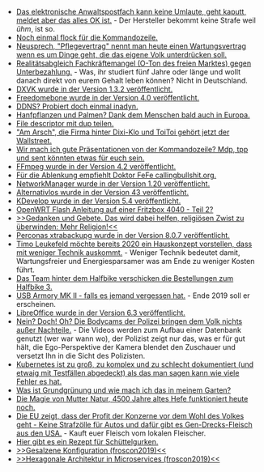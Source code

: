 * [Das elektronische Anwaltspostfach kann keine Umlaute, geht kaputt, meldet aber das alles OK ist.](https://blog.fefe.de/?ts=a3b93a4c) - Der Hersteller bekommt keine Strafe weil *ühm*, ist so.
* [Noch einmal flock für die Kommandozeile.](https://utcc.utoronto.ca/~cks/space/blog/linux/FlockUsageNotes)
* [Neusprech, "Pflegevertrag" nennt man heute einen Wartungsvertrag wenn es um Dinge geht, die das eigene Volk unterdrücken soll.](https://www.heise.de/newsticker/meldung/Staatstrojaner-Posse-LKA-Berlin-kauft-vergeblich-teure-FinFisher-Spaehtechnik-4488768.html)
* [Realitätsabgleich Fachkräftemangel (O-Ton des freien Marktes) gegen Unterbezahlung.](https://tuxproject.de/blog/2019/08/fachkraeftebezahlungsmangel-2/) - Was, ihr studiert fünf Jahre oder länge und wollt danach direkt von eurem Gehalt leben können? Nicht in Deutschland.
* [DXVK wurde in der Version 1.3.2 veröffentlicht.](https://www.phoronix.com/scan.php?page=news_item&px=DXVK-1.3.2-Released)
* [Freedomebone wurde in der Version 4.0 veröffentlicht.](https://blog.freedombone.net/freedombone-version-4-0)
* [DDNS? Probiert doch einmal inadyn.](https://troglobit.com/projects/inadyn/)
* [Hanfpflanzen und Palmen? Dank dem Menschen bald auch in Europa.](https://www.sonnenseite.com/de/umwelt/palmen-in-mitteleuropa-als-folge-des-klimawandels.html)
* [File descriptor mit dup teilen.](https://utcc.utoronto.ca/~cks/space/blog/unix/DupAndSharedFileDescriptors)
* ["Am Arsch", die Firma hinter Dixi-Klo und ToiToi gehört jetzt der Wallstreet.](https://blog.fefe.de/?ts=a3b78834)
* [Wir mach ich gute Präsentationen von der Kommandozeile? Mdp, tpp und sent könnten etwas für euch sein.](https://opensource.com/article/19/8/command-line-presentation-tools)
* [FFmpeg wurde in der Version 4.2 veröffentlicht.](https://www.pro-linux.de/news/1/27324/ffmpeg-42-ada-ver%C3%B6ffentlicht.html)
* [Für die Ablenkung empfiehlt Doktor FeFe callingbullshit.org.](https://blog.fefe.de/?ts=a3b4e93f)
* [NetworkManager wurde in der Version 1.20 veröffentlicht.](https://www.phoronix.com/scan.php?page=news_item&px=NetworkManager-1.20-Released)
* [Alternativlos wurde in der Version 43 veröffentlicht.](https://blog.fefe.de/?ts=a3b4714e)
* [KDevelop wurde in der Version 5.4 veröffentlicht.](https://www.pro-linux.de/news/1/27328/kdevelop-54-freigegeben.html)
* [OpenWRT Flash Anleitung auf einer Fritzbox 4040 - Teil 2?](https://www.kuketz-blog.de/flash-openwrt-auf-fritzbox-4040-openwrt-teil2/)
* [>>Gedanken und Gebete. Das wird dabei helfen, religiösen Zwist zu überwinden: Mehr Religion!<<](https://tuxproject.de/blog/2019/08/saekularismus-wann-anders-4/)
* [Perconas xtrabackupg wurde in der Version 8.0.7 veröffentlicht.](https://www.percona.com/blog/2019/08/07/percona-xtrabackup-8-0-7-is-now-available/)
* [Timo Leukefeld möchte bereits 2020 ein Hauskonzept vorstellen, dass mit weniger Technik auskommt.](https://www.sonnenseite.com/de/wirtschaft/warum-enttechnisierung-das-gebot-fuer-guenstiges-wohnen-ist.html) - Weniger Technik bedeutet damit, Wartungsfreier und Energiesparsamer was am Ende zu weniger Kosten führt.
* [Das Team hinter dem Halfbike verschicken die Bestellungen zum Halfbike 3.](https://www.kickstarter.com/projects/halfbike/halfbike-3-how-to-bridge-the-gap-between-man-machi/posts/2580193)
* [USB Armory MK II - falls es jemand vergessen hat.](https://inversepath.com/usbarmory.html) - Ende 2019 soll er erscheinen.
* [LibreOffice wurde in der Version 6.3 veröffentlicht.](https://www.phoronix.com/scan.php?page=news_item&px=LibreOffice-6.3-Released)
* [Nein? Doch! Oh? Die Bodycams der Polizei bringen dem Volk nichts außer Nachteile.](https://blog.fefe.de/?ts=a3b25266) - Die Videos werden zum Aufbau einer Datenbank genutzt (wer war wann wo), der Polizist zeigt nur das, was er für gut hält, die Ego-Perspektive der Kamera blendet den Zuschauer und versetzt Ihn in die Sicht des Polizisten.
* [Kubernetes ist zu groß, zu komplex und zu schlecht dokumentiert (und etwaig mit Testfällen abgedeckt) als das man sagen kann wie viele Fehler es hat.](https://blog.fefe.de/?ts=a3b25963)
* [Was ist Grundgrünung und wie mach ich das in meinem Garten?](https://www.smarticular.net/gruenduengung-herbst-winter-garten-permakultur/)
* [Die Magie von Mutter Natur, 4500 Jahre altes Hefe funktioniert heute noch.](https://blog.fefe.de/?ts=a3b39ff1)
* [Die EU zeigt, dass der Profit der Konzerne vor dem Wohl des Volkes geht - Keine Strafzölle für Autos und dafür gibt es Gen-Drecks-Fleisch aus den USA.](https://netzfrauen.org/2019/08/09/fleisch-6/) - Kauft euer Fleisch vom lokalen Fleischer.
* [Hier gibt es ein Rezept für Schüttelgurken.](https://www.smarticular.net/schuettelgurken-schnellgurken-rezept-ohne-kochen/)
* [>>Gesalzene Konfiguration (froscon2019)<<](https://cdn.media.ccc.de/events/froscon/2019/h264-hd/froscon2019-2444-deu-Gesalzene_Konfiguration_hd.mp4)
* [>>Hexagonale Architektur in Microservices (froscon2019)<<](https://cdn.media.ccc.de/events/froscon/2019/h264-hd/froscon2019-2411-deu-Hexagonale_Architektur_in_Microservices_hd.mp4)

